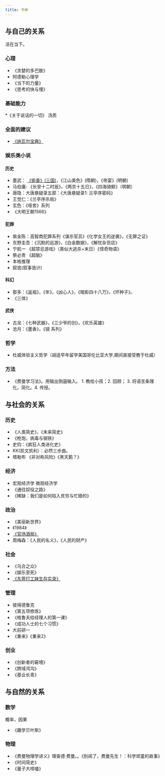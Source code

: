 ```yaml
---
title: 书单
---
```

## 与自己的关系
活在当下。

### 心理
* 《贪婪的多巴胺》
* 阿德勒心理学
* 《当下的力量》
* 《思考的快与慢》

### 基础能力
*《关于说话的一切》 汤质

### 全面的建议
* [《纳瓦尔宝典》](../../../0-aware/books/the-almanack-of-naval-ravikant/readme.md)

### 娱乐类小说
#### 历史
* 墨武： [《偷香》(三国)](../../../../../product/book/steal-fragrance.md)，《江山美色》(隋朝)，《帝宴》(明朝)
* 马伯庸: 《长安十二时辰》，《两京十五日》，《四海骑鲸》（明朝）
* 唐隐：大唐悬疑录五部：《大唐悬疑录1: 兰亭序密码》
* 王觉仁：《兰亭序杀局》
* 玄色：《哑舍》系列
* 《大明王朝1566》

#### 犯罪
* 紫金陈：高智商犯罪系列《谋杀官员》《化学女王的逆袭》，《无罪之证》
* 东野圭吾：《沉默的巡游》，《白金数据》，《解忧杂货店》
* 宁航一 《超禁忌游戏》（类似大逃杀+末日）《怪奇物语》
* 蔡必贵 《超脑》
* 本格推理
* 叙诡(叙事诡计)

#### 科幻
* 那多：《返祖》，《年》，《凶心人》，《暗影四十八万》，《坏种子》。
* 《三体》

#### 武侠
* 古龙：《七种武器》，《三少爷的剑》，《欢乐英雄》
* 沧月：《墨香》，《镜 系列》

### 哲学
* 杜威体验主义哲学（胡适早年留学美国哥伦比亚大学,期间直接受教于杜威）

### 方法
* 《费曼学习法》。用输出倒逼输入。 1. 教给小孩；2. 回顾； 3. 将语言条理化，简化。4. 传授。

## 与社会的关系
### 历史
* 《人类简史》，《未来简史》
* 《枪炮，病毒与钢铁》
* 史钧：《疯狂人类进化史》
* KK(凯文凯利）：必然三步曲。
* 塔勒布 《非对称风险》《黑天鹅？》

### 经济
* 宏观经济学 微观经济学
* 《通往奴役之路》
* 《稀缺：我们是如何陷入贫穷与忙碌的》

### 政治
* 《美丽新世界》
* 《1984》
* [《官场酒局》](../../../../../product/book/official-wine-bureau.md)
* 周梅森：《人民的名义》，《人民的财产》
  
### 社会
* 《乌合之众》
* 《娱乐至死》
* [《东莞打工妹生存实录》](../../../../../product/book/dongguan-worker-record.md)

### 管理
* 彼得德鲁克
* 《第五项修炼》
* 《格鲁夫给经理人的第一课》
* 《成功人士的七个习惯》
* 大前研一
* 《重来》《重来2》

### 创业
* 《创新者的窘境》
* 《跨域鸿沟》
* 《基业长青》

## 与自然的关系
### 数学
概率，因果
* 《趣学贝叶斯》

### 物理
* 《费曼物理学讲义》理查德·费曼。。《别闹了，费曼先生！：科学顽童的故事》
* 《时间简史》
* 《量子大唠嗑》
